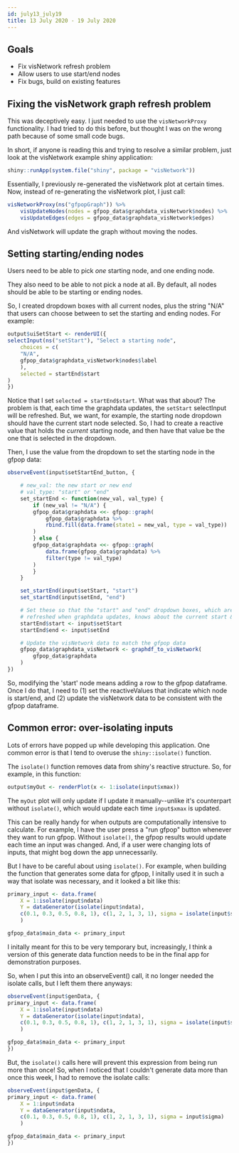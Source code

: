 ```yaml
---
id: july13_july19
title: 13 July 2020 - 19 July 2020
---
```


## Goals

* Fix visNetwork refresh problem
* Allow users to use start/end nodes
* Fix bugs, build on existing features

## Fixing the visNetwork graph refresh problem

This was deceptively easy. I just needed to use the `visNetworkProxy` functionality. I had tried to do this before, but thought I was on the wrong path because of some small code bugs.

In short, if anyone is reading this and trying to resolve a similar problem, just look at the visNetwork example shiny application:

```r
shiny::runApp(system.file("shiny", package = "visNetwork"))
```

Essentially, I previously re-generated the visNetwork plot at certain times. Now, instead of re-generating the visNetwork plot, I just call:

```r
visNetworkProxy(ns("gfpopGraph")) %>%
    visUpdateNodes(nodes = gfpop_data$graphdata_visNetwork$nodes) %>%
    visUpdateEdges(edges = gfpop_data$graphdata_visNetwork$edges)
```

And visNetwork will update the graph without moving the nodes.

## Setting starting/ending nodes

Users need to be able to pick _one_  starting node, and one ending node.

They also need to be able to not pick a node at all. By default, all nodes should be able to be starting or ending nodes.

So, I created dropdown boxes with all current nodes, plus the string "N/A" that users can choose between to set the starting and ending nodes. For example:

```r
output$uiSetStart <- renderUI({
selectInput(ns("setStart"), "Select a starting node",
    choices = c(
    "N/A",
    gfpop_data$graphdata_visNetwork$nodes$label
    ),
    selected = startEnd$start
)
})
```

Notice that I set `selected = startEnd$start`. What was that about? The problem is that, each time the graphdata updates, the `setStart` selectInput will be refreshed. But, we want, for example, the starting node dropdown should have the current start node selected. So, I had to create a reactive value that holds the _current_ starting node, and then have that value be the one that is selected in the dropdown.

Then, I use the value from the dropdown to set the starting node in the gfpop data:

```r
observeEvent(input$setStartEnd_button, {

    # new_val: the new start or new end
    # val_type: "start" or "end"
    set_startEnd <- function(new_val, val_type) {
        if (new_val != "N/A") {
        gfpop_data$graphdata <<- gfpop::graph(
            gfpop_data$graphdata %>%
            rbind.fill(data.frame(state1 = new_val, type = val_type))
        )
        } else {
        gfpop_data$graphdata <<- gfpop::graph(
            data.frame(gfpop_data$graphdata) %>%
            filter(type != val_type)
        )
        }
    }

    set_startEnd(input$setStart, "start")
    set_startEnd(input$setEnd, "end")

    # Set these so that the "start" and "end" dropdown boxes, which are
    # refreshed when graphdata updates, knows about the current start & end
    startEnd$start <- input$setStart
    startEnd$end <- input$setEnd

    # Update the visNetwork data to match the gfpop data
    gfpop_data$graphdata_visNetwork <- graphdf_to_visNetwork(
        gfpop_data$graphdata
    )
})
```

So, modifying the 'start' node means adding a row to the gfpop dataframe. Once I do that, I need to (1) set the reactiveValues that indicate which node is start/end, and (2) update the visNetwork data to be consistent with the gfpop dataframe.

## Common error: over-isolating inputs

Lots of errors have popped up while developing this application. One common error is that I tend to overuse the `shiny::isolate()` function.

The `isolate()` function removes data from shiny's reactive structure. So, for example, in this function:

```R
output$myOut <- renderPlot(x <- 1:isolate(input$xmax))
```

The `myOut` plot will only update if I update it manually--unlike it's counterpart without `isolate()`, which would update each time `input$xmax` is updated.

This can be really handy for when outputs are computationally intensive to calculate. For example, I have the user press a "run gfpop" button whenever they want to run gfpop. Without `isolate()`, the gfpop results would update each time an input was changed. And, if a user were changing lots of inputs, that might bog down the app unnecessarily.

But I have to be careful about using `isolate()`. For example, when building the function that generates some data for gfpop, I initally used it in such a way that isolate was necessary, and it looked a bit like this:

```R
primary_input <- data.frame(
    X = 1:isolate(input$ndata)
    Y = dataGenerator(isolate(input$ndata),
    c(0.1, 0.3, 0.5, 0.8, 1), c(1, 2, 1, 3, 1), sigma = isolate(input$sigma))
    )

gfpop_data$main_data <- primary_input
```

I initally meant for this to be very temporary but, increasingly, I think a version of this generate data function needs to be in the final app for demonstration purposes.

So, when I put this into an observeEvent() call, it no longer needed the isolate calls, but I left them there anyways:

```R
observeEvent(input$genData, {
primary_input <- data.frame(
    X = 1:isolate(input$ndata)
    Y = dataGenerator(isolate(input$ndata),
    c(0.1, 0.3, 0.5, 0.8, 1), c(1, 2, 1, 3, 1), sigma = isolate(input$sigma))
    )

gfpop_data$main_data <- primary_input
})
```

But, the `isolate()` calls here will prevent this expression from being run more than once! So, when I noticed that I couldn't generate data more than once this week, I had to remove the isolate calls:

```R
observeEvent(input$genData, {
primary_input <- data.frame(
    X = 1:input$ndata
    Y = dataGenerator(input$ndata,
    c(0.1, 0.3, 0.5, 0.8, 1), c(1, 2, 1, 3, 1), sigma = input$sigma)
    )

gfpop_data$main_data <- primary_input
})
```
